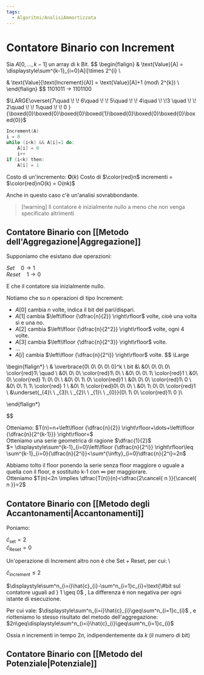 ```yaml
---
tags:
  - Algoritmi/AnalisiAmmortizzata
---
```

# Contatore Binario con Increment

Sia $A[0,\dots ,k-1]$ un array di k Bit.
$$
\begin{flalign}
& \text{Value}[A] = \displaystyle\sum^{k-1}_{i=0}A[i]\times 2^{i} \\

& \text{Value}[\text{Increment}(A)] = \text{Value}[A]+1 (mod\ 2^{k}) \\
\end{flalign}
$$
1101011 $\to$ 1101100

$\LARGE\overset{7\quad \! \! 6\quad \! \! 5\quad \! \! 4\quad \! \!3 \quad \! \! 2\quad \! \! 1\quad \! \! 0 }{\boxed{0}\boxed{0}\boxed{0}\boxed{1}\boxed{0}\boxed{0}\boxed{0}\boxed{0}}$

```c
Increment(A)
i = 0
while (i<k) && A[i]=1 do:
	A[i] = 0
	i++
if (i<k) then:
	A[i] = 1
```

Costo di un'incremento: $\mathbf{O}(k)$
Costo di $\color{red}n$ incrementi = $\color{red}nO(k) = O(nk)$

Anche in questo caso c'è un'analisi sovrabbondante.

>[!warning] Il contatore è inizialmente nullo a meno che non venga specificato altrimenti

## Contatore Binario con [[Metodo dell'Aggregazione|Aggregazione]]

Supponiamo che esistano due operazioni:

$Set \quad 0 \longrightarrow 1$ </br>
$Reset \quad 1 \longrightarrow 0$ </br>

E che il contatore sia inizialmente nullo.

Notiamo che su $n$ operazioni di tipo $\text{Increment}$:
- $A[0]$ cambia $n$ volte, indica il bit del pari/dispari.
- $A[1]$ cambia $\left\lfloor {\dfrac{n}{2}} \right\rfloor$ volte, cioè una volta sì e una no.
- $A[2]$ cambia $\left\lfloor {\dfrac{n}{2^2}} \right\rfloor$ volte, ogni 4 volte.
- $A[3]$ cambia $\left\lfloor {\dfrac{n}{2^3}} \right\rfloor$ volte.
- ...
- $A[i]$ cambia $\left\lfloor {\dfrac{n}{2^i}} \right\rfloor$ volte.
$$ \Large

\begin{flalign*} \\
& \overbrace{0\ 0\ 0\ 0\ 0}^k \ bit &\\
&0\ 0\ 0\ 0\ \color{red}1\ \quad \\
&0\ 0\ 0\ \color{red}1\ 0\ \\
&0\ 0\ 0\ 1\ \color{red}1 \\
&0\ 0\ \color{red} 1\ 0\ 0\ \\
&0\ 0\ 1\ 0\ \color{red}1 \\
&0\ 0\ 0\ \color{red}1\ 0 \\
&0\ 0\ 1\ 1\ \color{red} 1 \\
&0\ 1\ \color{red}0\ 0\ 0\ \\
&0\ 1\ 0\ 0\ \color{red}1 \\
&\underset{_{4}\ \ _{3}\ \ _{2}\ \ _{1}\ \ _{0}}{0\ 1\ 0\ \color{red}1\ 0 }\\

\end{flalign*}

$$

Otteniamo:
$T(n)=n+\left\lfloor {\dfrac{n}{2}} \right\rfloor+\dots+\left\lfloor {\dfrac{n}{2^{k-1}}} \right\rfloor=$ <br>
Otteniamo una serie geometrica di ragione $\dfrac{1}{2}$ <br>
$= \displaystyle\sum^{k-1}_{i=0}\left\lfloor {\dfrac{n}{2^i}} \right\rfloor\leq \sum^{k-1}_{i=0}{\dfrac{n}{2^i}}<\sum^{\infty}_{i=0}\dfrac{n}{2^i}=2n$

Abbiamo tolto il floor ponendo la serie senza floor maggiore o uguale a quella con il floor, e sostituito k-1 con $\infty$ per maggiorare. <br>
Otteniamo $T(n)<2n \implies \dfrac{T(n)}{n}<\dfrac{2\cancel{ n }}{\cancel{ n }}=2$


## Contatore Binario con [[Metodo degli Accantonamenti|Accantonamenti]]

Poniamo:

$\hat{c}_{\text{set}}=2$ <br>
$\hat{c}_{\text{Reset}}=0$ <br>

Un'operazione di $\text{Increment}$ altro non è che $\text{Set}+\text{Reset}$, per cui: \ 

$\hat{c}_{\text{increment}}\leq 2$  


$\displaystyle\sum^n_{i=i}\hat{c}_{i}-\sum^n_{i=1}c_{i}=\text{\#bit sul contatore uguali ad } 1 \geq 0$ , La differenza è non negativa per ogni istante di esecuzione. 

Per cui vale: $\displaystyle\sum^n_{i=i}\hat{c}_{i}\geq\sum^n_{i=1}c_{i}$ , e riotteniamo lo stesso risultato del metodo dell'aggregazione: $2n\geq\displaystyle\sum^n_{i=i}\hat{c}_{i}\geq\sum^n_{i=1}c_{i}$ 


Ossia $n$ incrementi in tempo $2n$, indipendentemente da $k$  (il numero di bit)




## Contatore Binario con [[Metodo del Potenziale|Potenziale]]